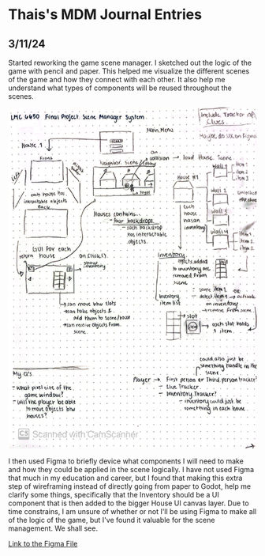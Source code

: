 # Thais's MDM Journal Entries

## 3/11/24

Started reworking the game scene manager. I sketched out the logic of the game with pencil and paper. This helped me visualize the different scenes of the game and how they connect with each other. It also help me understand what types of components will be reused throughout the scenes. 

<img src="Images/SceneManagerRestructure.jpg">

I then used Figma to briefly device what components I will need to make and how they could be applied in the scene logically. I have not used Figma that much in my education and career, but I found that making this extra step of wireframing instead of directly going from paper to Godot, help me clarify some things, specifically that the Inventory should be a UI component that is then added to the bigger House UI canvas layer. Due to time constrains, I am unsure of whether or not I'll be using Figma to make all of the logic of the game, but I've found it valuable for the scene management. We shall see.

[Link to the Figma File](https://www.figma.com/design/okMf9c0su3L4Cy5HAxZ7iT/Untitled?node-id=0-1&t=7S7HMwDRMww75usj-1)
